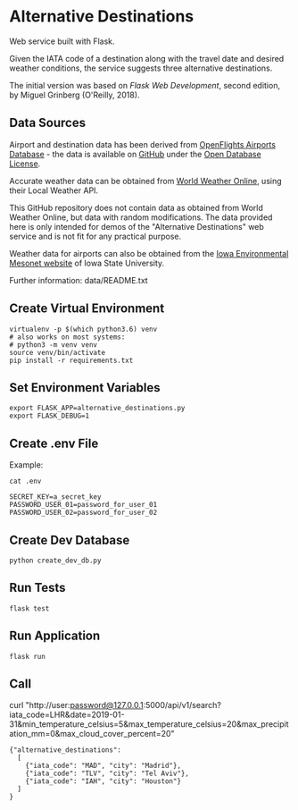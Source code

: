 # Alternative Destinations

Web service built with Flask. 

Given the IATA code of a destination along with the travel date and desired weather conditions, the service suggests three alternative destinations.

The initial version was based on *Flask Web Development*, second edition, by Miguel Grinberg (O'Reilly, 2018).

## Data Sources

Airport and destination data has been derived from [OpenFlights Airports Database](https://openflights.org/data.html) - the data is available on [GitHub](https://github.com/jpatokal/openflights/blob/master/data/airports.dat) under the [Open Database License](https://openflights.org/data.html#license).

Accurate weather data can be obtained from [World Weather Online](https://www.worldweatheronline.com), using their Local Weather API. 

This GitHub repository does not contain data as obtained from World Weather Online, but data with random modifications. The data provided here is only intended for demos of the "Alternative Destinations" web service and is not fit for any practical purpose.  

Weather data for airports can also be obtained from the [Iowa Environmental Mesonet website](https://mesonet.agron.iastate.edu/request/download.phtml?network=IN__ASOS) of Iowa State University.

Further information: data/README.txt

## Create Virtual Environment

```
virtualenv -p $(which python3.6) venv
# also works on most systems:
# python3 -m venv venv
source venv/bin/activate
pip install -r requirements.txt
```

## Set Environment Variables

```
export FLASK_APP=alternative_destinations.py
export FLASK_DEBUG=1
```

## Create .env File

Example:

```
cat .env
```

```
SECRET_KEY=a_secret_key
PASSWORD_USER_01=password_for_user_01
PASSWORD_USER_02=password_for_user_02
```

## Create Dev Database

```
python create_dev_db.py 
```

## Run Tests

```
flask test
```

## Run Application

```
flask run
```

## Call

curl "http://user:password@127.0.0.1:5000/api/v1/search?iata_code=LHR&date=2019-01-31&min_temperature_celsius=5&max_temperature_celsius=20&max_precipitation_mm=0&max_cloud_cover_percent=20"

```
{"alternative_destinations":
  [
    {"iata_code": "MAD", "city": "Madrid"},
    {"iata_code": "TLV", "city": "Tel Aviv"},
    {"iata_code": "IAH", "city": "Houston"}
  ]
}
```

